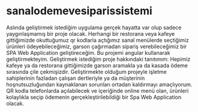 # sanalodemevesiparissistemi
Aslında geliştirmek istediğim uygulama gerçek hayatta var olup sadece yaygınlaşmamış bir proje olacak. Herhangi bir restorana veya kafeye gittiğimizde okuttuğumuz qr kodlarla açtığımız sanal menülerde seçtiğimiz ürünleri ödeyebileceğimiz, garson çağırmadan sipariş verebileceğimiz bir SPA Web Application geliştireceğim.
Bu projemi angular kullanarak geliştirmekteyim. Geliştirmek istediğim proje hakkındaki tanıtımım: Hepimiz kafeye ya da restorana gittiğimizde garson aramakla ya da kasada ödeme sırasında çile çekmişizdir. Geliştirmekte olduğum projeyle 
işletme sahiplerinin fazladan çalışan dertleriyle ya da müşterinin hoşnutsuzluğundan kaynaklanan sorunları ortadan kaldırmayı amaçlıyorum. QR kodla telefonlarda açılabilecek ve içeriğinde online menü olan, ürünleri kolaylıkla seçip ödemenin gerçekleştirilebildiği bir Spa Web  Application olacak.
